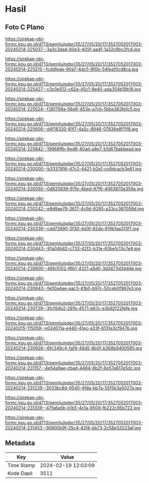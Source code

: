 # Hasil

## Foto C Plano

https://sirekap-obj-formc.kpu.go.id/d713/pemilu/pdpr/35/27/05/20/17/3527052017003-20240214-225037--3a3c3dad-80e3-405f-aa4f-1a32c8bc2fc4.jpg

https://sirekap-obj-formc.kpu.go.id/d713/pemilu/pdpr/35/27/05/20/17/3527052017003-20240214-225215--fcddfede-90a7-4dc5-8f0b-54feaf0cd8ca.jpg

https://sirekap-obj-formc.kpu.go.id/d713/pemilu/pdpr/35/27/05/20/17/3527052017003-20240214-225427--c3c0e512-c62a-45c1-8e40-ada354b19b16.jpg

https://sirekap-obj-formc.kpu.go.id/d713/pemilu/pdpr/35/27/05/20/17/3527052017003-20240214-225524--f281799a-56e6-453e-a7cb-5bbe363fe1c5.jpg

https://sirekap-obj-formc.kpu.go.id/d713/pemilu/pdpr/35/27/05/20/17/3527052017003-20240214-225656--d4f18320-81f7-4a5c-8946-07836e8f11f8.jpg

https://sirekap-obj-formc.kpu.go.id/d713/pemilu/pdpr/35/27/05/20/17/3527052017003-20240214-225842--19968ffb-9ed8-40ad-a8e7-b1d67babbead.jpg

https://sirekap-obj-formc.kpu.go.id/d713/pemilu/pdpr/35/27/05/20/17/3527052017003-20240214-230000--b3337816-47c2-4421-b2e1-cc6dcacb3e81.jpg

https://sirekap-obj-formc.kpu.go.id/d713/pemilu/pdpr/35/27/05/20/17/3527052017003-20240214-230055--0d825939-97fe-4bed-97f6-4063870e359a.jpg

https://sirekap-obj-formc.kpu.go.id/d713/pemilu/pdpr/35/27/05/20/17/3527052017003-20240214-230242--e8d9ae79-3617-4c9d-8285-a33cc367059d.jpg

https://sirekap-obj-formc.kpu.go.id/d713/pemilu/pdpr/35/27/05/20/17/3527052017003-20240214-230339--cdd73990-2f30-4d3f-82de-919b1aa313f1.jpg

https://sirekap-obj-formc.kpu.go.id/d713/pemilu/pdpr/35/27/05/20/17/3527052017003-20240214-230443--91a04b82-c733-42f2-b31e-63be1c13c7e9.jpg

https://sirekap-obj-formc.kpu.go.id/d713/pemilu/pdpr/35/27/05/20/17/3527052017003-20240214-230600--46fc5102-f6b1-4321-a5d0-3d3473d344de.jpg

https://sirekap-obj-formc.kpu.go.id/d713/pemilu/pdpr/35/27/05/20/17/3527052017003-20240214-230643--fe00a4ae-aac3-41b0-b97c-50ceb0f967e3.jpg

https://sirekap-obj-formc.kpu.go.id/d713/pemilu/pdpr/35/27/05/20/17/3527052017003-20240214-230729--3fcf84b2-291b-4571-b67c-e3b82f22fefe.jpg

https://sirekap-obj-formc.kpu.go.id/d713/pemilu/pdpr/35/27/05/20/17/3527052017003-20240215-115059--e024011a-e440-41ec-a33f-6131e3cf947b.jpg

https://sirekap-obj-formc.kpu.go.id/d713/pemilu/pdpr/35/27/05/20/17/3527052017003-20240214-230926--6fc349c4-faf9-49d5-8b0f-b368b9400595.jpg

https://sirekap-obj-formc.kpu.go.id/d713/pemilu/pdpr/35/27/05/20/17/3527052017003-20240214-231157--4e54a9ae-cbad-4484-8b2f-6e57a617e5dc.jpg

https://sirekap-obj-formc.kpu.go.id/d713/pemilu/pdpr/35/27/05/20/17/3527052017003-20240214-231239--3033bc8d-9540-4fda-bb7a-55f5b3a5027a.jpg

https://sirekap-obj-formc.kpu.go.id/d713/pemilu/pdpr/35/27/05/20/17/3527052017003-20240214-231339--47fa6a5b-b1b5-4c1a-9509-fb222c95b722.jpg

https://sirekap-obj-formc.kpu.go.id/d713/pemilu/pdpr/35/27/05/20/17/3527052017003-20240214-231453--90600b9f-25c4-42f4-bb73-2c58e52023af.jpg


## Metadata

| Key        | Value               |
| ---------- | ------------------- |
| Time Stamp | 2024-02-19 12:03:09 |
| Kode Dapil | 3511                |



